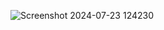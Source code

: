 ![Screenshot 2024-07-23 124230](https://github.com/user-attachments/assets/7e813063-1e55-4b8e-9eea-df851eb53567)
